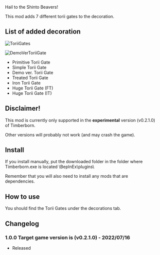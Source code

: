 Hail to the Shinto Beavers!

This mod adds 7 different torii gates to the decoration.

## List of added decoration

![ToriiGates](https://github.com/minorunara/TimberbornMods/blob/main/ToriiGates/attachments/DemoVerToriiGate.png?raw=true)

![DemoVerToriiGate](https://github.com/minorunara/TimberbornMods/blob/main/ToriiGates/attachments/ToriiGates.png?raw=true)

- Primitive Torii Gate
- Simple Torii Gate
- Demo ver. Torii Gate
- Treated Torii Gate
- Iron Torii Gate
- Huge Torii Gate (FT)
- Huge Torii Gate (IT)

## Disclaimer!

This mod is currently only supported in the **experimental** version (v0.2.1.0) of Timberborn.

Other versions will probably not work (and may crash the game).

## Install

If you install manually, put the downloaded folder in the folder where Timberborn.exe is located \BepInEx\plugins\

Remember that you will also need to install any mods that are dependencies.

## How to use

You should find the Torii Gates under the decorations tab.


## Changelog

### 1.0.0 Target game version is (v0.2.1.0) - 2022/07/16

- Released
